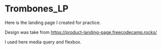 # Trombones_LP
Here is the landing page I created for practice. 

Design was take from https://product-landing-page.freecodecamp.rocks/

I used here media query and flexbox.